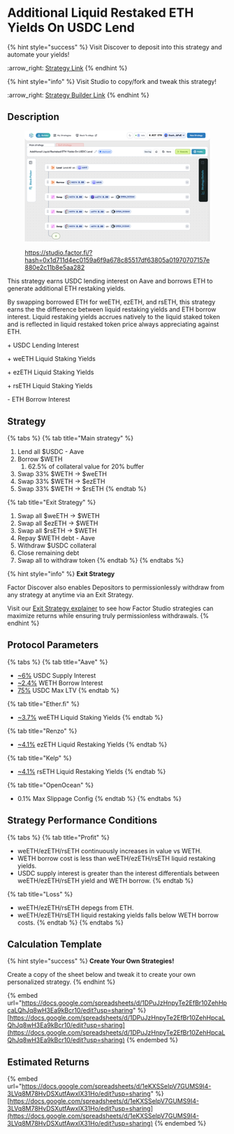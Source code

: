 # Additional Liquid Restaked ETH Yields On USDC Lend

{% hint style="success" %}
Visit Discover to deposit into this strategy and automate your yields!

:arrow\_right: [Strategy Link](https://pro.factor.fi/strategies/0x549D2315d99F0c50872DA2E33a2b027514BD7812)
{% endhint %}

{% hint style="info" %}
Visit Studio to copy/fork and tweak this strategy!

:arrow\_right: [Strategy Builder Link](https://studio.factor.fi/?hash=0x1d711d4ec0159a6f9a678c85517df63805a01970707157e880e2c11b8e5aa282)
{% endhint %}

## Description

<figure><img src="../../../.gitbook/assets/image (3) (1).png" alt=""><figcaption><p><a href="https://studio.factor.fi/?hash=0x1d711d4ec0159a6f9a678c85517df63805a01970707157e880e2c11b8e5aa282">https://studio.factor.fi/?hash=0x1d711d4ec0159a6f9a678c85517df63805a01970707157e880e2c11b8e5aa282</a></p></figcaption></figure>

This strategy earns USDC lending interest on Aave and borrows ETH to generate additional ETH restaking yields.

By swapping borrowed ETH for weETH, ezETH, and rsETH, this strategy earns the the difference between liquid restaking yields and ETH borrow interest. Liquid restaking yields accrues natively to the liquid staked token and is reflected in liquid restaked token price always appreciating against ETH.

\+ USDC Lending Interest

\+ weETH Liquid Staking Yields

\+ ezETH Liquid Staking Yields

\+ rsETH Liquid Staking Yields

\- ETH Borrow Interest

## Strategy

{% tabs %}
{% tab title="Main strategy" %}
1. Lend all $USDC - Aave
2. Borrow $WETH
   1. 62.5% of collateral value for 20% buffer
3. Swap 33% $WETH → $weETH
4. Swap 33% $WETH → $ezETH
5. Swap 33% $WETH → $rsETH
{% endtab %}

{% tab title="Exit Strategy" %}
1. Swap all $weETH → $WETH
2. Swap all $ezETH → $WETH
3. Swap all $rsETH → $WETH
4. Repay $WETH debt - Aave
5. Withdraw $USDC collateral
6. Close remaining debt
7. Swap all to withdraw token
{% endtab %}
{% endtabs %}

{% hint style="info" %}
**Exit Strategy**

Factor Discover also enables Depositors to permissionlessly withdraw from any strategy at anytime via an Exit Strategy.

Visit our [Exit Strategy explainer](../../../factor-studio/studio-pro/exit-strategy.md) to see how Factor Studio strategies can maximize returns while ensuring truly permissionless withdrawals.
{% endhint %}

## Protocol Parameters

{% tabs %}
{% tab title="Aave" %}
* [\~6%](https://app.aave.com/reserve-overview/?underlyingAsset=0xaf88d065e77c8cc2239327c5edb3a432268e5831\&marketName=proto_arbitrum_v3) USDC Supply Interest
* [\~2.4%](https://app.aave.com/reserve-overview/?underlyingAsset=0x82af49447d8a07e3bd95bd0d56f35241523fbab1\&marketName=proto_arbitrum_v3) WETH Borrow Interest
* [75%](https://app.aave.com/reserve-overview/?underlyingAsset=0xaf88d065e77c8cc2239327c5edb3a432268e5831\&marketName=proto_arbitrum_v3) USDC Max LTV
{% endtab %}

{% tab title="Ether.fi" %}
* [\~3.7%](https://app.ether.fi/weeth) weETH Liquid Staking Yields
{% endtab %}

{% tab title="Renzo" %}
* [\~4.1%](https://app.renzoprotocol.com/restaking) ezETH Liquid Restaking Yields
{% endtab %}

{% tab title="Kelp" %}
* [\~4.1%](https://kerneldao.com/kelp/restake/) rsETH Liquid Restaking Yields
{% endtab %}

{% tab title="OpenOcean" %}
* 0.1% Max Slippage Config
{% endtab %}
{% endtabs %}

## Strategy Performance Conditions

{% tabs %}
{% tab title="Profit" %}
* weETH/ezETH/rsETH continuously increases in value vs WETH.
* WETH borrow cost is less than weETH/ezETH/rsETH liquid restaking yields.
* USDC supply interest is greater than the interest differentials between weETH/ezETH/rsETH yield and WETH borrow.
{% endtab %}

{% tab title="Loss" %}
* weETH/ezETH/rsETH depegs from ETH.
* weETH/ezETH/rsETH liquid restaking yields falls below WETH borrow costs.
{% endtab %}
{% endtabs %}

## Calculation Template

{% hint style="success" %}
**Create Your Own Strategies!**

Create a copy of the sheet below and tweak it to create your own personalized strategy.
{% endhint %}

{% embed url="https://docs.google.com/spreadsheets/d/1DPuJzHnpyTe2EfBr10ZehHpcaLQhJq8wH3Ea9kBcr10/edit?usp=sharing" %}
[https://docs.google.com/spreadsheets/d/1DPuJzHnpyTe2EfBr10ZehHpcaLQhJq8wH3Ea9kBcr10/edit?usp=sharing](https://docs.google.com/spreadsheets/d/1DPuJzHnpyTe2EfBr10ZehHpcaLQhJq8wH3Ea9kBcr10/edit?usp=sharing)
{% endembed %}

## Estimated Returns

{% embed url="https://docs.google.com/spreadsheets/d/1eKXSSeIpV7GUMS9I4-3LVq8M78HvDSXutfAwxlX31Ho/edit?usp=sharing" %}
[https://docs.google.com/spreadsheets/d/1eKXSSeIpV7GUMS9I4-3LVq8M78HvDSXutfAwxlX31Ho/edit?usp=sharing](https://docs.google.com/spreadsheets/d/1eKXSSeIpV7GUMS9I4-3LVq8M78HvDSXutfAwxlX31Ho/edit?usp=sharing)
{% endembed %}
